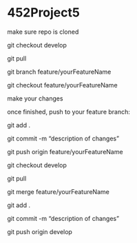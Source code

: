 # 452Project5

make sure repo is cloned

git checkout develop

git pull

git branch feature/yourFeatureName

git checkout feature/yourFeatureName

make your changes

once finished, push to your feature branch:

git add .

git commit -m “description of changes”

git push origin feature/yourFeatureName

git checkout develop

git pull

git merge feature/yourFeatureName

git add .

git commit -m “description of changes”

git push origin develop

